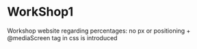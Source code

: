 # WorkShop1
Workshop website regarding percentages: no px or positioning + @mediaScreen tag in css is introduced 
